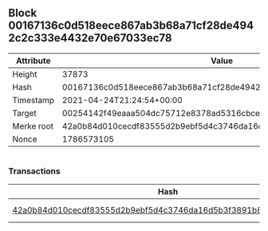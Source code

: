 ## Block 00167136c0d518eece867ab3b68a71cf28de4942c2c333e4432e70e67033ec78

Attribute | Value
--- | ---
Height | 37873
Hash | 00167136c0d518eece867ab3b68a71cf28de4942c2c333e4432e70e67033ec78
Timestamp | 2021-04-24T21:24:54+00:00
Target | 00254142f49eaaa504dc75712e8378ad5316cbcead634704b3734b6271167cc4
Merke root | 42a0b84d010cecdf83555d2b9ebf5d4c3746da16d5b3f3891b8234f046cf516a
Nonce | 1786573105

```

```

### Transactions

Hash | Amount
--- | ---
[42a0b84d010cecdf83555d2b9ebf5d4c3746da16d5b3f3891b8234f046cf516a](42a0b84d010cecdf83555d2b9ebf5d4c3746da16d5b3f3891b8234f046cf516a.md) | 10.00000000 SKEPTI 
